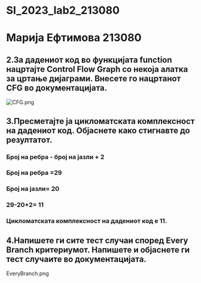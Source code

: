 # SI_2023_lab2_213080
# Марија Ефтимова 213080
## 2.За дадениот код во функцијата function нацртајте Control Flow Graph со некоја алатка за цртање дијаграми. Внесете го нацртанот CFG во документацијата.
![CFG.png](CFG.png)
## 3.Пресметајте ја цикломатската комплексност на дадениот код. Објаснете како стигнавте до резултатот.
### Број на ребра - број на јазли + 2
### Број на ребра =29
### Број на јазли= 20 
### 29-20+2= 11  
### Цикломатската комплексност на дадениот код е 11.
## 4.Напишете ги сите тест случаи според Every Branch критериумот. Напишете и објаснете ги тест случаите во документацијата.
EveryBranch.png
